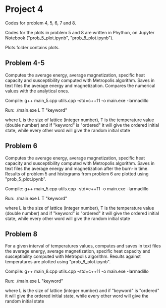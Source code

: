 # Project 4

Codes for problem 4, 5, 6, 7 and 8.

Codes for the plots in problem 5 and 8 are written in Phython, on Jupyter Notebook ("prob_5_plot.ipynb", "prob_8_plot.ipynb").

Plots folder contains plots.


## Problem 4-5

Computes the average energy, average magnetization, specific heat capacity and susceptibility computed with Metropolis algorithm. Saves in text files the average energy and magnetization. Compares the numerical values with the analytical ones.

Compile: g++ main_5.cpp utils.cpp -std=c++11 -o main.exe -larmadillo

Run: ./main.exe L T "keyword"

where L is the size of lattice (integer number), T is the temperature value (double number) and if "keyword" is "ordered" it will give the ordered initial state, while every other word will give the random initial state 


## Problem 6

Computes the average energy, average magnetization, specific heat capacity and susceptibility computed with Metropolis algorithm. Saves in text files the average energy and magnetization after the burn-in time. Results of problem 5 and histograms from problem 6 are plotted using "prob_5_plot.ipynb".

Compile: g++ main_5.cpp utils.cpp -std=c++11 -o main.exe -larmadillo

Run: ./main.exe L T "keyword"

where L is the size of lattice (integer number), T is the temperature value (double number) and if "keyword" is "ordered" it will give the ordered initial state, while every other word will give the random initial state 


## Problem 8

For a given interval of temperatures values, computes and saves in text files the average energy, average magnetization, specific heat capacity and susceptibility computed with Metropolis algorithm. Results against temperatures are plotted using "prob_8_plot.ipynb".

Compile: g++ main_8.cpp utils.cpp -std=c++11 -o main.exe -larmadillo 

Run: ./main.exe L "keyword"

where L is the size of lattice (integer number) and if "keyword" is "ordered" it will give the ordered initial state, while every other word will give the random initial state


